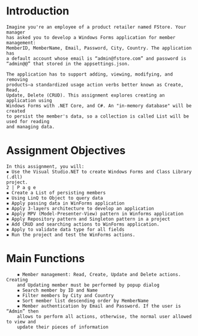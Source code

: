 # Introduction
    Imagine you're an employee of a product retailer named FStore. Your manager
    has asked you to develop a Windows Forms application for member management:
    MemberID, MemberName, Email, Password, City, Country. The application has
    a default account whose email is “admin@fstore.com” and password is
    “admin@@” that stored in the appsettings.json.
    
    The application has to support adding, viewing, modifying, and removing
    products—a standardized usage action verbs better known as Create, Read,
    Update, Delete (CRUD). This assignment explores creating an application using
    Windows Forms with .NET Core, and C#. An "in-memory database" will be created
    to persist the member's data, so a collection is called List will be used for reading
    and managing data.

# Assignment Objectives
    In this assignment, you will:
    ▪ Use the Visual Studio.NET to create Windows Forms and Class Library (.dll)
    project.
    2 | P a g e
    ▪ Create a List of persisting members
    ▪ Using LinQ to Object to query data
    ▪ Apply passing data in WinForms application
    ▪ Apply 3-layers architecture to develop an application
    ▪ Apply MPV (Model-Presenter-View) pattern in Winforms application
    ▪ Apply Repository pattern and Singleton pattern in a project
    ▪ Add CRUD and searching actions to WinForms application.
    ▪ Apply to validate data type for all fields
    ▪ Run the project and test the WinForms actions.
    
# Main Functions
        ▪ Member management: Read, Create, Update and Delete actions. Creating
        and Updating member must be performed by popup dialog
        ▪ Search member by ID and Name
        ▪ Filter members by City and Country
        ▪ Sort member list descending order by MemberName
        ▪ Member authentication by Email and Password. If the user is “Admin” then
        allows to perform all actions, otherwise, the normal user allowed to view and
        update their pieces of information

